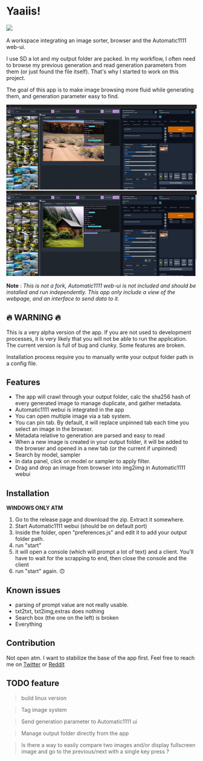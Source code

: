 # Yaaiis!

![](https://nevysha.art/wp-content/uploads/2023/01/nevy-icon-1-256-round.png)

A workspace integrating an image sorter, browser and the Automatic1111 web-ui. 

I use SD a lot and my output folder are packed. In my workflow, I often need to browse my previous generation and read generation parameters from them (or just found the file itself). That's why I started to work on this project.

The goal of this app is to make image browsing more fluid while generating them, and generation parameter easy to find. 

![](https://github.com/Nevysha/yaaiis/blob/master/demo1.png?raw=true)
![](https://github.com/Nevysha/yaaiis/blob/master/demo2.png?raw=true)

**Note** : 
*This is not a fork, Automatic1111 web-ui is not included and should be installed and run independently. This app only include a view of the webpage, and an interface to send data to it.*

## 🔥 WARNING 🔥
This is a very alpha version of the app. If you are not used to development processes, it is very likely that you will not be able to run the application.
The current version is full of bug and clunky. Some features are broken. 

Installation process require you to manually write your output folder path in a config file.

## Features
 - The app will crawl through your output folder, calc the sha256 hash of every generated image to manage duplicate, and gather metadata.
 - Automatic1111 webui is integrated in the app
 - You can open multiple image via a tab system.
 - You can pin tab. By default, it will replace unpinned tab each time you select an image in the browser.
 - Metadata relative to generation are parsed and easy to read
 - When a new image is created in your output folder, it will be added to the browser and opened in a new tab (or the current if unpinned)
 - Search by model, sampler
 - In data panel, click on model or sampler to apply filter.
 - Drag and drop an image from browser into img2img in Automatic1111 webui

## Installation
**WINDOWS ONLY ATM**

1. Go to the release page and download the zip. Extract it somewhere.
2. Start Automatic1111 webui (should be on default port)
3. Inside the folder, open "preferences.js" and edit it to add your output folder path.
4. run "start"
5. it will open a console (which will prompt a lot of text) and a client. You'll have to wait for the scrapping to end, then close the console and the client
6. run "start" again. 🙃

## Known issues
 - parsing of prompt value are not really usable.
 - txt2txt, txt2img,extras does nothing
 - Search box (the one on the left) is broken
 - Everything

## Contribution
Not open atm. I want to stabilize the base of the app first. Feel free to reach me on [Twitter](https://twitter.com/NevyshaHime) or [Reddit](https://www.reddit.com/user/Nevysha/)

## TODO feature
> build linux version

> Tag image system

> Send generation parameter to Automatic1111 ui

> Manage output folder directly from the app

> Is there a way to easily compare two images and/or display fullscreen image and go to the previous/next with a single key press ?